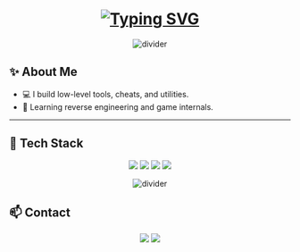 
<h1 align="center">
  <a href="https://github.com/cloxyowo">
    <img src="https://readme-typing-svg.demolab.com?font=Fira+Code&weight=700&size=28&duration=3000&pause=1000&color=AD00FF&center=true&vCenter=true&width=650&lines=Hey%2C+I'm+Cloxy+%F0%9F%91%8B;C%2B%2B+%7C+Lua+%7C+C%23+Developer" alt="Typing SVG" />
  </a>
</h1>

<p align="center">
  <img src="https://capsule-render.vercel.app/api?type=waving&color=0:000000,50:3b0a91,100:AD00FF&height=80&section=header" alt="divider"/>
</p>

## ✨ About Me
- 💻 I build low-level tools, cheats, and utilities.  
- 🧠 Learning reverse engineering and game internals.  


---

## 🧰 Tech Stack
<p align="center">
  <img src="https://img.shields.io/badge/C++-000000?style=for-the-badge&logo=cplusplus&logoColor=AD00FF" />
  <img src="https://img.shields.io/badge/Lua-000000?style=for-the-badge&logo=lua&logoColor=AD00FF" />
  <img src="https://img.shields.io/badge/C%23-000000?style=for-the-badge&logo=dotnet&logoColor=AD00FF" />
  <img src="https://img.shields.io/badge/Windows%20API-000000?style=for-the-badge&logo=windows&logoColor=AD00FF" />
</p>


<p align="center">
  <img src="https://capsule-render.vercel.app/api?type=waving&color=0:AD00FF,50:3b0a91,100:000000&height=80&section=footer" alt="divider"/>
</p>

## 📫 Contact
<p align="center">
  <a href="mailto:cloxy611@gmail.com"><img src="https://img.shields.io/badge/Email-AD00FF?style=for-the-badge&logo=gmail&logoColor=white" /></a>
  <a href="https://discord.com/users/1327631433249984603"><img src="https://img.shields.io/badge/Discord-AD00FF?style=for-the-badge&logo=discord&logoColor=white" /></a>
</p>
